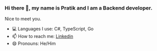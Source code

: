 ### Hi there 👋, my name is Pratik and I am a Backend developer.
Nice to meet you.

- 💻 Languages I use: C#, TypeScript, Go
- 📫 How to reach me: [Linkedin](https://www.linkedin.com/in/magarpratik/)
- 😄 Pronouns: He/Him

<!--
**magarpratik/magarpratik** is a ✨ _special_ ✨ repository because its `README.md` (this file) appears on your GitHub profile.

Here are some ideas to get you started:

- 🔭 I’m currently working on ...
- 👯 I’m looking to collaborate on ...
- 🤔 I’m looking for help with ...
- 💬 Ask me about ...
- ⚡ Fun fact: ...
-->
